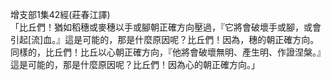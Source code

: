 增支部1集42經(莊春江譯)  
「比丘們！猶如稻穗或麥穗以手或腳朝正確方向壓過，『它將會破壞手或腳，或會引起[流]血。』這是可能的，那是什麼原因呢？比丘們！因為，穗的朝正確方向。同樣的，比丘們！比丘以心朝正確方向，『他將會破壞無明、產生明、作證涅槃。』這是可能的，那是什麼原因呢？比丘們！因為心的朝正確方向。」  
  
  
